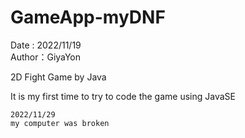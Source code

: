 # GameApp-myDNF
Date : 2022/11/19  
Author：GiyaYon

2D Fight Game by Java

It is my first time to try to code the game using JavaSE


~~~
2022/11/29
my computer was broken
~~~